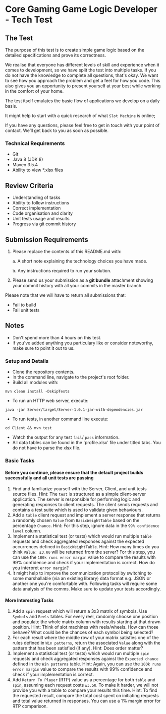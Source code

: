 # Core Gaming Game Logic Developer - Tech Test 

## The Test 

The purpose of this test is to create simple game logic based on the detailed specifications and prove its correctness.

We realise that everyone has different levels of skill and experience when it comes to development, so we have split the test into multiple tasks. If you do not have the knowledge to complete all questions, that's okay. We want to see how you approach the problem and get a feel for how you code. This also gives you an opportunity to present yourself at your best while working in the comfort of your home.

The test itself emulates the basic flow of applications we develop on a daily basis.

It might help to start with a quick research of what `Slot Machine` is online;

If you have any questions, please feel free to get in touch with your point of contact. We’ll get back to you as soon as possible. 

### Technical Requirements
 * Git
 * Java 8 (JDK 8)
 * Maven 3.5.4
 * Ability to view *.xlsx files

## Review Criteria 

* Understanding of tasks
* Ability to follow instructions
* Correct implementation
* Code organisation and clarity 
* Unit tests usage and results
* Progress via git commit history

## Submission Requirements 

1. Please replace the contents of this README.md with: 

    a. A short note explaining the technology choices you have made. 

    b. Any instructions required to run your solution. 

2. Please send us your submission as a **git bundle** attachment showing your commit history with all your commits in the master branch. 

Please note that we will have to return all submissions that:
* Fail to build
* Fail unit tests

## Notes

* Don't spend more than 4 hours on this test.
* If you've added anything you particulary like or consider noteworthy, make sure to point it out to us.

### Setup and Details
 * Clone the repository contents.
 * In the command line, navigate to the project's root folder.
 * Build all modules with:
```
mvn clean install -DskipTests
```
 * To run an HTTP web server, execute: 
```
java -jar Server/target/Server-1.0.1-jar-with-dependencies.jar
```
 * To run tests, in another command line execute: 
```
cd Client && mvn test
```
 * Watch the output for any test `fail`/ `pass` information.
 * All data tables can be found in the 'profile.xlsx' file under titled tabs. You do not have to parse the xlsx file.

### Basic Tasks

#### Before you continue, please ensure that the default project builds successfully and all unit tests are passing ####

1. Find and familiarize yourself with the Server, Client, and unit tests source files. Hint: The `test` is structured as a simple client-server application. The server is responsible for performing logic and generating responses to client requests. The client sends requests and contains a test suite which is used to validate given behaviours.
2. Add a `table` client request and implement a server response that returns a randomly chosen `Value` from `BasicWeightTable` based on the percentage `Chance`. Hint: For this step, ignore data in the `99% confidence level` column.
3. Implement a statistical test (or tests) which would run multiple `table` requests and check aggregated responses against the expected occurrences defined in `BasicWeightTable`. Hint: How many times do you think `Value: £3.00` will be returned from the server? For this step, you can use the `100k runs error margin` value to compare the results with 99% confidence and check if your implementation is correct. How do you interpret `error margin`?
4. It might help to improve the communication protocol by switching to some marshallable (via an existing library) data format e.g. JSON or another one you're comfortable with. Following tasks will require some data analysis of the comms. Make sure to update your tests accordingly.

#### More Interesting Tasks

1. Add a `spin` request which will return a 3x3 matrix of symbols. Use `Symbols` and `Reels` tables. For every reel, randomly choose one position and populate the whole matrix column with results starting at that drawn position. Hint: Think of slot machines with reels/wheels. How can those behave? What could be the chances of each symbol being selected?
2. For each result where the middle row of your matrix satisfies one of the rules defined in `Win patterns`, return the associated `Value` along with the pattern that has been satisfied (if any). Hint: Does order matter?
3. Implement a statistical test (or tests) which would run multiple `spin` requests and check aggregated responses against the `Expected chance` defined in the `Win patterns` table. Hint: Again, you can use the `100k runs error margin` value to compare the results with 99% confidence and check if your implementation is correct. 
4. Add `Return To Player` (RTP) value as a percentage for both `table` and `spin`, assuming each request costs `£3.50`. To make it harder, we will not provide you with a table to compare your results this time. Hint: To find the requested result, compare the total cost spent on initiating requests and total value returned in responses. You can use a 1% margin error for RTP comparison.